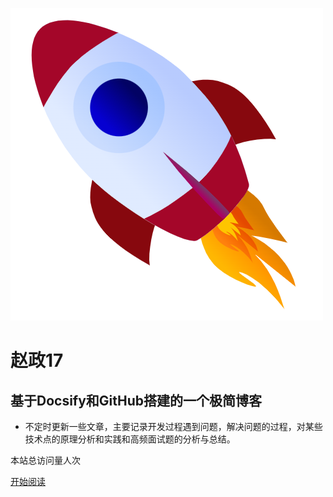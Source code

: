 ![logo](_media/logo02.png)

# 赵政17

## 基于Docsify和GitHub搭建的一个极简博客

- 不定时更新一些文章，主要记录开发过程遇到问题，解决问题的过程，对某些技术点的原理分析和实践和高频面试题的分析与总结。
    
 
本站总访问量<span id="busuanzi_value_site_pv"></span>人次

 [开始阅读](README.md)